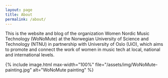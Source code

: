 ```yaml
---
layout: page
title: About
permalink: /about/
---
```


This is the website and blog of the organization Women Nordic Music Technology (WoNoMute) at the Norwegian University of Science and Technology (NTNU) in partnership with University of Oslo (UiO), which aims to promote and connect the work of women in music tech at local, national and international levels.

{% include image.html
max-width="100%" file="/assets/img/WoNoMute-painting.jpg" alt="WoNoMute painting" %}
